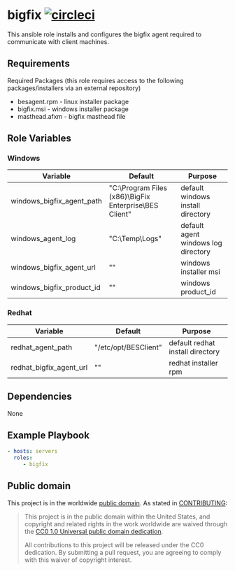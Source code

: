 bigfix [![circleci](https://circleci.com/gh/GSA/ansible-bigfix.svg?style=svg)](https://circleci.com/gh/GSA/ansible-bigfix)
=========

This ansible role installs and configures the bigfix agent required to communicate with client machines.

Requirements
------------

Required Packages (this role requires access to the following packages/installers via an external repository)
- besagent.rpm - linux installer package
- bigfix.msi - windows installer package
- masthead.afxm - bigfix masthead file

Role Variables
--------------

### Windows

| Variable | Default | Purpose |
| ------ | ------ | ------ |
| windows_bigfix_agent_path | "C:\Program Files (x86)\BigFix Enterprise\BES Client" | default windows install directory |
| windows_agent_log | "C:\Temp\Logs" | default agent windows log directory |
| windows_bigfix_agent_url | "" | windows installer msi |
| windows_bigfix_product_id | "" | windows product_id |

### Redhat

| Variable | Default | Purpose |
| ------ | ------ | ------ |
| redhat_agent_path | "/etc/opt/BESClient" | default redhat install directory |
| redhat_bigfix_agent_url | "" | redhat installer rpm |

Dependencies
------------

None

Example Playbook
----------------

```yaml
- hosts: servers
  roles:
     - bigfix
```

Public domain
-------------

This project is in the worldwide [public domain](LICENSE.md). As stated in [CONTRIBUTING](CONTRIBUTING.md):

> This project is in the public domain within the United States, and copyright and related rights in the work worldwide are waived through the [CC0 1.0 Universal public domain dedication](https://creativecommons.org/publicdomain/zero/1.0/).
>
> All contributions to this project will be released under the CC0 dedication. By submitting a pull request, you are agreeing to comply with this waiver of copyright interest.
